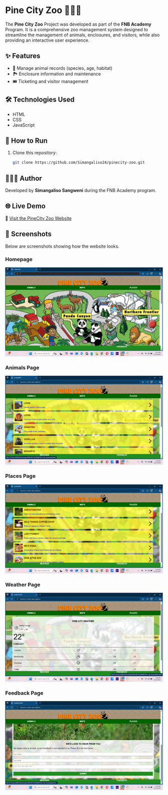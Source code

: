 # Pine City Zoo 🦁🐘🐒

The **Pine City Zoo** Project was developed as part of the **FNB Academy** Program. It is a comprehensive zoo management system designed to streamline the management of animals, enclosures, and visitors, while also providing an interactive user experience.

## ✨ Features
- 🐾 Manage animal records (species, age, habitat)
- 🏞️ Enclosure information and maintenance
- 🎟️ Ticketing and visitor management

## 🛠️ Technologies Used
- HTML
- CSS
- JavaScript

## 🚀 How to Run
1. Clone this repository:
   ```bash
   git clone https://github.com/Simangaliso24/pinecity-zoo.git
   ```

## 👨🏽‍💻 Author
Developed by **Simangaliso Sangweni** during the FNB Academy program.

## 🌐 Live Demo 

🔗 [Visit the PineCity Zoo Website]( https://simangaliso24.github.io/Pine-City-Zoo/)

## 📸 Screenshots
Below are screenshots showing how the website looks.

### Homepage
![Homepage](homepages/maps.png)

### Animals Page
![Animals Page](homepages/animals.png)

### Places Page
![Places Page](homepages/places.png)

### Weather Page
![Weather Page](homepages/weather.png)

### Feedback Page
![Feedback Page](homepages/feedback.png)
